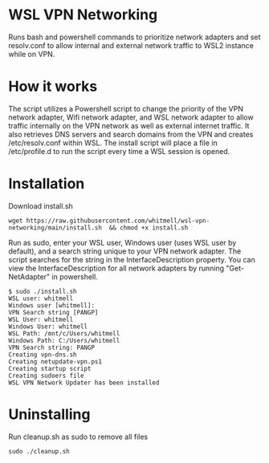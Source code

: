 # WSL VPN Networking

Runs bash and powershell commands to prioritize network adapters and set resolv.conf to allow internal and external network traffic to WSL2 instance while on VPN.

# How it works
The script utilizes a Powershell script to change the priority of the VPN network adapter, Wifi network adapter, and WSL network adapter to allow traffic internally on the VPN network as well as external internet traffic. It also retrieves DNS servers and search domains from the VPN and creates /etc/resolv.conf within WSL.  The install script will place a file in /etc/profile.d to run the script every time a WSL session is opened.  

# Installation

Download install.sh

```
wget https://raw.githubusercontent.com/whitmell/wsl-vpn-networking/main/install.sh  && chmod +x install.sh
```

Run as sudo, enter your WSL user, Windows user (uses WSL user by default), and a search string unique to your VPN network adapter.  The script searches for the string in the InterfaceDescription property.  You can view the InterfaceDescription for all network adapters by running "Get-NetAdapter" in powershell.

```
$ sudo ./install.sh
WSL user: whitmell
Windows user [whitmell]: 
VPN Search string [PANGP]
WSL User: whitmell
Windows User: whitmell
WSL Path: /mnt/c/Users/whitmell
Windows Path: C:/Users/whitmell
VPN Search string: PANGP
Creating vpn-dns.sh
Creating netupdate-vpn.ps1
Creating startup script
Creating sudoers file
WSL VPN Network Updater has been installed
```

# Uninstalling

Run cleanup.sh as sudo to remove all files

```
sudo ./cleanup.sh
```